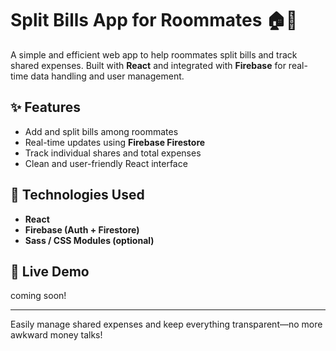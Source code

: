 # Split Bills App for Roommates 🏠💸

A simple and efficient web app to help roommates split bills and track shared expenses. Built with **React** and integrated with **Firebase** for real-time data handling and user management.

## ✨ Features

- Add and split bills among roommates
- Real-time updates using **Firebase Firestore**
- Track individual shares and total expenses
- Clean and user-friendly React interface

## 🔧 Technologies Used

- **React**
- **Firebase (Auth + Firestore)**
- **Sass / CSS Modules (optional)**

## 📍 Live Demo

coming soon!

---

Easily manage shared expenses and keep everything transparent—no more awkward money talks!
